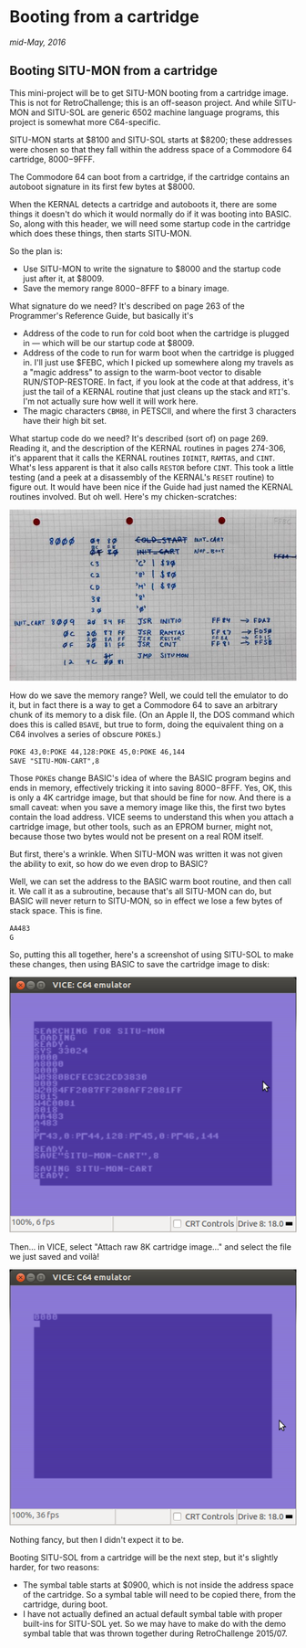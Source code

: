 Booting from a cartridge
========================

_mid-May, 2016_

Booting SITU-MON from a cartridge
---------------------------------

This mini-project will be to get SITU-MON booting from a cartridge image.
This is not for RetroChallenge; this is an off-season project.  And while
SITU-MON and SITU-SOL are generic 6502 machine language programs, this project
is somewhat more C64-specific.

SITU-MON starts at $8100 and SITU-SOL starts at $8200; these addresses were
chosen so that they fall within the address space of a Commodore 64 cartridge,
$8000-$9FFF.

The Commodore 64 can boot from a cartridge, if the cartridge contains an
autoboot signature in its first few bytes at $8000.

When the KERNAL detects a cartridge and autoboots it, there are some things
it doesn't do which it would normally do if it was booting into BASIC.  So,
along with this header, we will need some startup code in the cartridge
which does these things, then starts SITU-MON.

So the plan is:

*   Use SITU-MON to write the signature to $8000 and the startup code just
    after it, at $8009.
*   Save the memory range $8000-$8FFF to a binary image.

What signature do we need?  It's described on page 263 of the Programmer's
Reference Guide, but basically it's

*   Address of the code to run for cold boot when the cartridge is
    plugged in — which will be our startup code at $8009.
*   Address of the code to run for warm boot when the cartridge is
    plugged in.  I'll just use $FEBC, which I picked up somewhere along
    my travels as a "magic address" to assign to the warm-boot vector to
    disable RUN/STOP-RESTORE.  In fact, if you look at the code at that
    address, it's just the tail of a KERNAL routine that just cleans up
    the stack and `RTI`'s.  I'm not actually sure how well it will work here.
*   The magic characters `CBM80`, in PETSCII, and where the first 3
    characters have their high bit set.

What startup code do we need?  It's described (sort of) on page 269.  Reading
it, and the description of the KERNAL routines in pages 274-306, it's apparent
that it calls the KERNAL routines `IOINIT`, `RAMTAS`, and `CINT`.  What's
less apparent is that it also calls `RESTOR` before `CINT`.  This took a
little testing (and a peek at a disassembly of the KERNAL's `RESET` routine)
to figure out.  It would have been nice if the Guide had just named the 
KERNAL routines involved.  But oh well.  Here's my chicken-scratches:

![](images/chicken-scratches.jpg)

How do we save the memory range?  Well, we could tell the emulator to do it,
but in fact there is a way to get a Commodore 64 to save an arbitrary chunk
of its memory to a disk file.  (On an Apple II, the DOS command which does
this is called `BSAVE`, but true to form, doing the equivalent thing on a
C64 involves a series of obscure `POKE`s.) 

    POKE 43,0:POKE 44,128:POKE 45,0:POKE 46,144
    SAVE "SITU-MON-CART",8

Those `POKE`s change BASIC's idea of where the BASIC program begins and
ends in memory, effectively tricking it into saving $8000-$8FFF.  Yes, OK,
this is only a 4K cartridge image, but that should be fine for now.  And
there is a small caveat: when you save a memory image like this, the first
two bytes contain the load address.  VICE seems to understand this when you
attach a cartridge image, but other tools, such as an EPROM burner, might
not, because those two bytes would not be present on a real ROM itself.

But first, there's a wrinkle.  When SITU-MON was written it was not given
the ability to exit, so how do we even drop to BASIC?

Well, we can set the address to the BASIC warm boot routine, and then call
it.  We call it as a subroutine, because that's all SITU-MON can do, but
BASIC will never return to SITU-MON, so in effect we lose a few bytes of
stack space.  This is fine.

    AA483
    G

So, putting this all together, here's a screenshot of using SITU-SOL to
make these changes, then using BASIC to save the cartridge image to disk:

![](images/creating-situ-mon-cartridge-image.png)

Then... in VICE, select "Attach raw 8K cartridge image..." and select the
file we just saved and voilà!

![](images/booted-from-situ-mon-cartridge-image.png)

Nothing fancy, but then I didn't expect it to be.

Booting SITU-SOL from a cartridge will be the next step, but it's slightly
harder, for two reasons:

*   The symbal table starts at $0900, which is not inside the address space
    of the cartridge.  So a symbal table will need to be copied there, from
    the cartridge, during boot.
*   I have not actually defined an actual default symbal table with proper
    built-ins for SITU-SOL yet.  So we may have to make do with the demo
    symbal table that was thrown together during RetroChallenge 2015/07.
